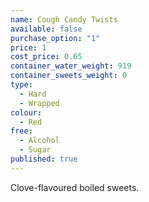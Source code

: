```yaml
---
name: Cough Candy Twists
available: false
purchase_option: "1"
price: 1
cost_price: 0.65
container_water_weight: 919
container_sweets_weight: 0
type: 
  - Hard
  - Wrapped
colour: 
  - Red
free: 
  - Alcohol
  - Sugar
published: true
---
```

Clove-flavoured boiled sweets.
